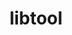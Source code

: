 ---
title: "libtool"
layout: cache
categories: [package, v0.18.1]
meta: {"versions": ["2.4.7"], "compilers": ["gcc@=7.3.1", "gcc@=7.5.0", "gcc@=8.4.0"], "oss": ["amzn2", "ubuntu18.04"], "platforms": ["linux"], "targets": ["aarch64", "graviton2", "x86_64", "x86_64_v3", "x86_64_v4"], "stacks": ["aws-ahug", "aws-ahug-aarch64", "aws-isc", "aws-isc-aarch64", "build_systems", "data-vis-sdk", "e4s", "radiuss", "root", "tutorial"], "num_specs": 6, "num_specs_by_stack": {"root": 6, "aws-isc": 2, "aws-ahug": 2, "aws-isc-aarch64": 2, "aws-ahug-aarch64": 2, "e4s": 1, "data-vis-sdk": 1, "build_systems": 1, "tutorial": 2, "radiuss": 1}}
spec_details: [{"hash": "xr5mzuer6wqv537lvmwdt7rc7je45amy", "compiler": "gcc@=7.3.1", "versions": ["2.4.7"], "os": "amzn2", "platform": "linux", "target": "x86_64_v4", "variants": [], "stacks": ["root", "aws-isc", "aws-ahug"], "size": "-", "tarball": "https://binaries.spack.io/v0.18.1/build_cache/linux-amzn2-x86_64_v4/gcc-7.3.1/libtool-2.4.7/linux-amzn2-x86_64_v4-gcc-7.3.1-libtool-2.4.7-xr5mzuer6wqv537lvmwdt7rc7je45amy.spack"}, {"hash": "6m6or6repaccpx7ucoy4vcp5km74mcu7", "compiler": "gcc@=7.3.1", "versions": ["2.4.7"], "os": "amzn2", "platform": "linux", "target": "graviton2", "variants": [], "stacks": ["aws-isc-aarch64", "root", "aws-ahug-aarch64"], "size": "-", "tarball": "https://binaries.spack.io/v0.18.1/build_cache/linux-amzn2-graviton2/gcc-7.3.1/libtool-2.4.7/linux-amzn2-graviton2-gcc-7.3.1-libtool-2.4.7-6m6or6repaccpx7ucoy4vcp5km74mcu7.spack"}, {"hash": "7fhdrxxizepvvkxrfaaizhzkwx2sjzbt", "compiler": "gcc@=7.5.0", "versions": ["2.4.7"], "os": "ubuntu18.04", "platform": "linux", "target": "x86_64", "variants": [], "stacks": ["e4s", "data-vis-sdk", "root", "build_systems", "tutorial", "radiuss"], "size": "-", "tarball": "https://binaries.spack.io/v0.18.1/build_cache/linux-ubuntu18.04-x86_64/gcc-7.5.0/libtool-2.4.7/linux-ubuntu18.04-x86_64-gcc-7.5.0-libtool-2.4.7-7fhdrxxizepvvkxrfaaizhzkwx2sjzbt.spack"}, {"hash": "rtd7qmwbsycobiptabp2nprvhaedgs7j", "compiler": "gcc@=7.3.1", "versions": ["2.4.7"], "os": "amzn2", "platform": "linux", "target": "aarch64", "variants": [], "stacks": ["aws-isc-aarch64", "root", "aws-ahug-aarch64"], "size": "-", "tarball": "https://binaries.spack.io/v0.18.1/build_cache/linux-amzn2-aarch64/gcc-7.3.1/libtool-2.4.7/linux-amzn2-aarch64-gcc-7.3.1-libtool-2.4.7-rtd7qmwbsycobiptabp2nprvhaedgs7j.spack"}, {"hash": "clql4bgnp75lyka7eelgql6r2b2iqujl", "compiler": "gcc@=7.3.1", "versions": ["2.4.7"], "os": "amzn2", "platform": "linux", "target": "x86_64_v3", "variants": [], "stacks": ["root", "aws-isc", "aws-ahug"], "size": "-", "tarball": "https://binaries.spack.io/v0.18.1/build_cache/linux-amzn2-x86_64_v3/gcc-7.3.1/libtool-2.4.7/linux-amzn2-x86_64_v3-gcc-7.3.1-libtool-2.4.7-clql4bgnp75lyka7eelgql6r2b2iqujl.spack"}, {"hash": "r4hwigwzkxqk4dacip5mubvieq6otnrb", "compiler": "gcc@=8.4.0", "versions": ["2.4.7"], "os": "ubuntu18.04", "platform": "linux", "target": "x86_64", "variants": [], "stacks": ["root", "tutorial"], "size": "-", "tarball": "https://binaries.spack.io/v0.18.1/build_cache/linux-ubuntu18.04-x86_64/gcc-8.4.0/libtool-2.4.7/linux-ubuntu18.04-x86_64-gcc-8.4.0-libtool-2.4.7-r4hwigwzkxqk4dacip5mubvieq6otnrb.spack"}]
---